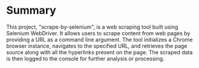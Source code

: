 # Summary

This project, "scrape-by-selenium", is a web scraping tool built using Selenium WebDriver. It allows users to scrape content from web pages by providing a URL as a command line argument. The tool initializes a Chrome browser instance, navigates to the specified URL, and retrieves the page source along with all the hyperlinks present on the page. The scraped data is then logged to the console for further analysis or processing.
